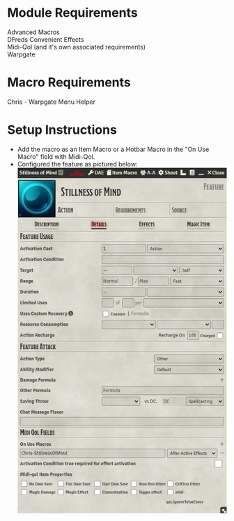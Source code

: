 # Module Requirements  
Advanced Macros  
DFreds Convenient Effects  
Midi-Qol (and it's own associated requirements)  
Warpgate  
# Macro Requirements  
Chris - Warpgate Menu Helper  
# Setup Instructions  
- Add the macro as an Item Macro or a Hotbar Macro in the "On Use Macro" field with Midi-Qol.  
- Configured the feature as pictured below:  
![Setup](Setup.PNG)